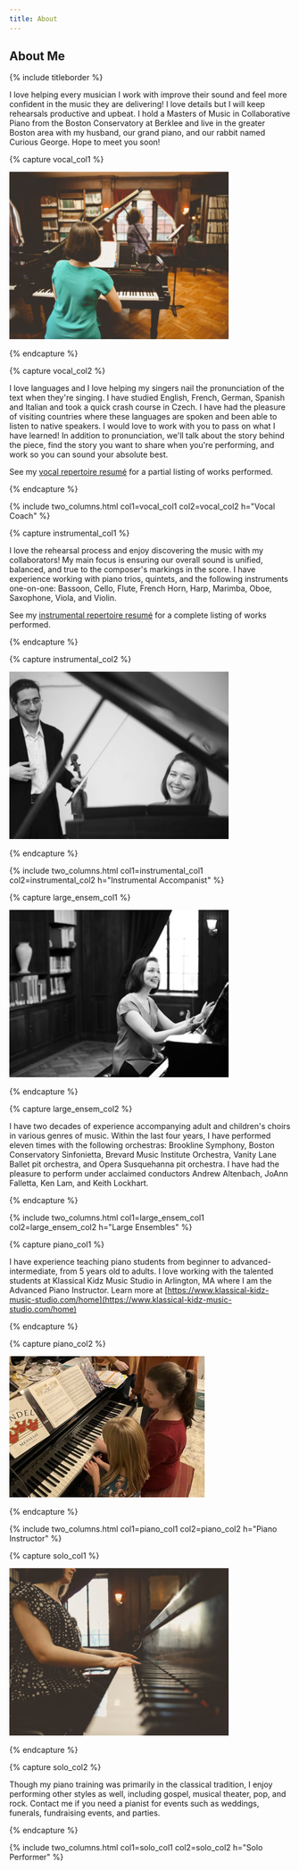 ```yaml
---
title: About
---
```


## About Me

{% include titleborder %}

I love helping every musician I work with improve their sound and feel more confident in the music they are delivering! I love details but I will keep rehearsals productive and upbeat. I hold a Masters of Music in Collaborative Piano from the Boston Conservatory at Berklee and live in the greater Boston area with my husband, our grand piano, and our rabbit named Curious George. Hope to meet you soon!

{% capture vocal_col1 %}

![Vocal Coach](/assets/images/IMG_0144-393x300.jpg)

{% endcapture %}

{% capture vocal_col2 %}

I love languages and I love helping my singers nail the pronunciation of the text when they're singing. I have studied English, French, German, Spanish and Italian and took a quick crash course in Czech. I have had the pleasure of visiting countries where these languages are spoken and been able to listen to native speakers. I would love to work with you to pass on what I have learned! In addition to pronunciation, we'll talk about the story behind the piece, find the story you want to share when you're performing, and work so you can sound your absolute best.

See my [vocal repertoire resumé](vocal_rep) for a partial listing of works performed.

{% endcapture %}

{% include two_columns.html
   col1=vocal_col1 col2=vocal_col2
   h="Vocal Coach"
%}


{% capture instrumental_col1 %}

I love the rehearsal process and enjoy discovering the music with my collaborators! My main focus is ensuring our overall sound is unified, balanced, and true to the composer's markings in the score. I have experience working with piano trios, quintets, and the following instruments one-on-one: Bassoon, Cello, Flute, French Horn, Harp, Marimba, Oboe, Saxophone, Viola, and Violin. 

See my [instrumental repertoire resumé](instr_rep) for a complete listing of works performed.

{% endcapture %}

{% capture instrumental_col2 %}

![Instrumental Accompanist](/assets/images/IMG_1034_BW-e1534030367934-393x300.jpg)

{% endcapture %}

{% include two_columns.html
   col1=instrumental_col1
   col2=instrumental_col2
   h="Instrumental Accompanist"
%}


{% capture large_ensem_col1 %}

![Large Ensembles](/assets/images/IMG_0046-393x300.jpg)

{% endcapture %}

{% capture large_ensem_col2 %}

I have two decades of experience accompanying adult and children's choirs in various genres of music. Within the last four years, I have performed eleven times with the following orchestras: Brookline Symphony, Boston Conservatory Sinfonietta, Brevard Music Institute Orchestra, Vanity Lane Ballet pit orchestra, and Opera Susquehanna pit orchestra. I have had the pleasure to perform under acclaimed conductors Andrew Altenbach, JoAnn Falletta, Ken Lam, and Keith Lockhart.

{% endcapture %}

{% include two_columns.html
   col1=large_ensem_col1
   col2=large_ensem_col2
   h="Large Ensembles"
%}


{% capture piano_col1 %}

I have experience teaching piano students from beginner to advanced-intermediate, from 5 years old to adults. I love working with the talented students at Klassical Kidz Music Studio in Arlington, MA where I am the Advanced Piano Instructor. Learn more at [https://www.klassical-kidz-music-studio.com/home](https://www.klassical-kidz-music-studio.com/home)

{% endcapture %}

{% capture piano_col2 %}

![Piano Instructor](/assets/images/teachingphoto.png)

{% endcapture %}

{% include two_columns.html
   col1=piano_col1
   col2=piano_col2
   h="Piano Instructor"
%}

{% capture solo_col1 %}

![Solo Performer](/assets/images/IMG_0319-393x300.jpg)

{% endcapture %}

{% capture solo_col2 %}

Though my piano training was primarily in the classical tradition, I enjoy performing other styles as well, including gospel, musical theater, pop, and rock. Contact me if you need a pianist for events such as weddings, funerals, fundraising events, and parties.

{% endcapture %}

{% include two_columns.html
   col1=solo_col1
   col2=solo_col2
   h="Solo Performer"
%}
